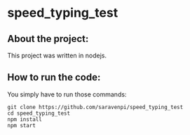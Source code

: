 # speed_typing_test

## About the project:
This project was written in nodejs.

## How to run the code:
You simply have to run those commands:

```
git clone https://github.com/saravenpi/speed_typing_test
cd speed_typing_test
npm install
npm start
```